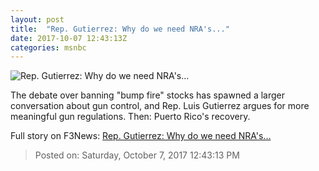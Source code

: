 ```yaml
---
layout: post
title:  "Rep. Gutierrez: Why do we need NRA's..."
date: 2017-10-07 12:43:13Z
categories: msnbc
---
```


![Rep. Gutierrez: Why do we need NRA's...](http://media1.s-nbcnews.com/j/MSNBC/Components/Video/201710/2017-10-07T12-43-13-533Z--1280x720.video_1067x600.jpg)

The debate over banning "bump fire" stocks has spawned a larger conversation about gun control, and Rep. Luis Gutierrez argues for more meaningful gun regulations. Then: Puerto Rico's recovery.


Full story on F3News: [Rep. Gutierrez: Why do we need NRA's...](http://www.f3nws.com/n/Tq4fMC)

> Posted on: Saturday, October 7, 2017 12:43:13 PM
